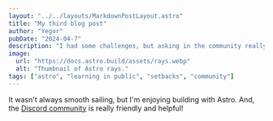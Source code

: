 ```yaml
---
layout: "../../layouts/MarkdownPostLayout.astro"
title: "My third blog post"
author: "Yegor"
pubDate: "2024-04-7"
description: "I had some challenges, but asking in the community really helped!"
image:
  url: "https://docs.astro.build/assets/rays.webp"
  alt: "Thumbnail of Astro rays."
tags: ["astro", "learning in public", "setbacks", "community"]
---
```


It wasn't always smooth sailing, but I'm enjoying building with Astro. And,
the [Discord community](https://astro.build/chat) is really friendly and helpful!
